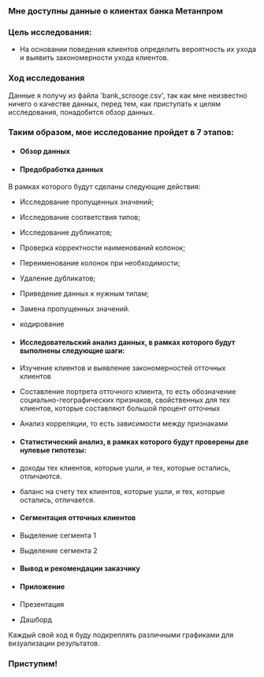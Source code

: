 ### Мне доступны данные о клиентах банка Метанпром
    
### Цель исследования:
    
    
- На основании поведения клиентов определить вероятность их ухода и выявить закономерности ухода клиентов.
    
    
### Ход исследования
    
Данные я получу из файла 'bank_scrooge.csv', так как мне неизвестно ничего о качестве данных, перед тем, как  приступать к целям исследования, понадобится обзор данных.
    

    
### Таким образом, мое исследование пройдет в 7 этапов:

* #### Обзор данных
    
    
* #### Предобработка данных 
    

В рамках которого будут сделаны следующие действия:
    
- Исследование пропущенных значений;
    
    
- Исследование соответствия типов;
    
    
- Исследование дубликатов;
    
   
- Проверка корректности наименований колонок;
    
    
- Переименование колонок при необходимости;
    
    
- Удаление дубликатов;
    
    
- Приведение данных к нужным типам;
    
    
- Замена пропущенных значений.
    

- кодирование
    
* #### Иccледовательский анализ данных, в рамках которого будут выполнены следующие шаги:
    
- Изучение клиентов и выявление закономерностей отточных клиентов
   
- Составление портрета отточного клиента, то есть обозначение социально-географических признаков, свойственных для тех клиентов, которые составляют большой процент отточных
    
- Анализ корреляции, то есть зависимости между признаками
    
* #### Статистический анализ, в рамках которого будут проверены две нулевые гипотезы:
    
- доходы тех клиентов, которые ушли, и тех, которые остались, отличаются.
   
- баланс на счету тех клиентов, которые ушли, и тех, которые остались, отличается.
    
* #### Сегментация отточных клиентов


- Выделение сегмента 1
    
 
- Выделение сегмента 2
    
* #### Вывод и рекомендации заказчику
    
* #### Приложение
    
    
    
- Презентация 
    
- Дашборд
    
Каждый свой ход я буду подкреплять различными графиками для визуализации результатов.
    
### Приступим!
